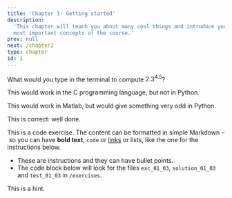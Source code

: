 ```yaml
---
title: 'Chapter 1: Getting started'
description:
  'This chapter will teach you about many cool things and introduce you to the
  most important concepts of the course.'
prev: null
next: /chapter2
type: chapter
id: 1
---
```


<exercise id="1" title="Introduction" type="slides">

<slides source="chapter1_01_introduction">
</slides>

</exercise>

<exercise id="2" title="Getting Started">

What would you type in the terminal to compute $2.3^{4.5}$?

<choice id="ch1_q1">

<opt text="<code>pow(2.3, 4.5)</code>">

This would work in the C programming language, but not in Python.

</opt>
<opt text="<code>2.3^4.5</code>">

This would work in Matlab, but would give something very odd in Python.

</opt>
<opt text="<code>2.3**4.5</code>" correct="true">

This is correct: well done.

</opt>

</choice>

</exercise>

<exercise id="3" title="First steps">

This is a code exercise. The content can be formatted in simple Markdown – so
you can have **bold text**, `code` or [links](https://spacy.io) or lists, like
the one for the instructions below.

- These are instructions and they can have bullet points.
- The code block below will look for the files `exc_01_03`, `solution_01_03` and
  `test_01_03` in `/exercises`.

<codeblock id="01_03">

This is a hint.

</codeblock>

</exercise>
